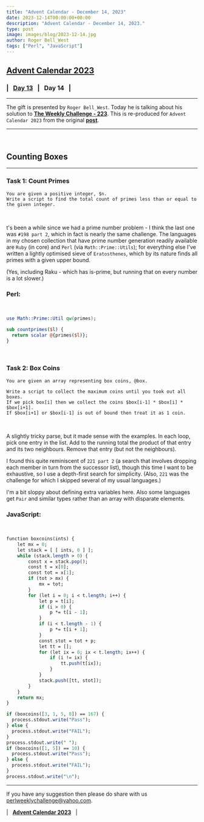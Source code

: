 ```yaml
---
title: "Advent Calendar - December 14, 2023"
date: 2023-12-14T00:00:00+00:00
description: "Advent Calendar - December 14, 2023."
type: post
image: images/blog/2023-12-14.jpg
author: Roger Bell_West
tags: ["Perl", "JavaScript"]
---
```


## [**Advent Calendar 2023**](/blog/advent-calendar-2023)
### | &nbsp; [**Day 13**](/blog/advent-calendar-2023-12-13) &nbsp; | &nbsp; **Day 14** &nbsp; |
***

The gift is presented by `Roger Bell_West`. Today he is talking about his solution to [**The Weekly Challenge - 223**](/blog/perl-weekly-challenge-223). This is re-produced for `Advent Calendar 2023` from the original [**post**](https://blog.firedrake.org/archive/2023/07/The_Weekly_Challenge_223__Counting_Boxes.html).

***

<br>

## Counting Boxes
***

### Task 1: Count Primes

    You are given a positive integer, $n.
    Write a script to find the total count of primes less than or equal to the given integer.

<br>

t's been a while since we had a prime number problem - I think the last one was `#198 part 2`, which in fact is nearly the same challenge. The languages in my chosen collection that have prime number generation readily available are `Ruby` (in core) and `Perl` (via `Math::Prime::Utils`); for everything else I've written a lightly optimised sieve of `Eratosthenes`, which by its nature finds all primes with a given upper bound.

(Yes, including Raku - which has is-prime, but running that on every number is a lot slower.)

### Perl:

<br>

```perl
use Math::Prime::Util qw(primes);

sub countprimes($l) {
  return scalar @{primes($l)};
}
```

<br>

### Task 2: Box Coins

    You are given an array representing box coins, @box.

    Write a script to collect the maximum coins until you took out all boxes.
    If we pick box[i] then we collect the coins $box[i-1] * $box[i] * $box[i+1].
    If $box[i+1] or $box[i-1] is out of bound then treat it as 1 coin.

<br>

A slightly tricky parse, but it made sense with the examples. In each loop, pick one entry in the list. Add to the running total the product of that entry and its two neighbours. Remove that entry (but not the neighbours).

I found this quite reminiscent of `221 part 2` (a search that involves dropping each member in turn from the successor list), though this time I want to be exhaustive, so I use a depth-first search for simplicity. (Also, `221` was the challenge for which I skipped several of my usual languages.)

I'm a bit sloppy about defining extra variables here. Also some languages get `Pair` and similar types rather than an array with disparate elements.

### JavaScript:

<br>

```perl
function boxcoins(ints) {
    let mx = 0;
    let stack = [ [ ints, 0 ] ];
    while (stack.length > 0) {
        const x = stack.pop();
        const t = x[0];
        const tot = x[1];
        if (tot > mx) {
            mx = tot;
        }
        for (let i = 0; i < t.length; i++) {
            let p = t[i];
            if (i > 0) {
                p *= t[i - 1];
            }
            if (i < t.length - 1) {
                p *= t[i + 1];
            }
            const stot = tot + p;
            let tt = [];
            for (let ix = 0; ix < t.length; ix++) {
                if (i != ix) {
                    tt.push(t[ix]);
                }
            }
            stack.push([tt, stot]);
        }
    }
    return mx;
}

if (boxcoins([3, 1, 5, 8]) == 167) {
  process.stdout.write("Pass");
} else {
  process.stdout.write("FAIL");
}
process.stdout.write(" ");
if (boxcoins([1, 5]) == 10) {
  process.stdout.write("Pass");
} else {
  process.stdout.write("FAIL");
}
process.stdout.write("\n");
```

***

If you have any suggestion then please do share with us <perlweeklychallenge@yahoo.com>.

| &nbsp; [**Advent Calendar 2023**](/blog/advent-calendar-2023) &nbsp; |

